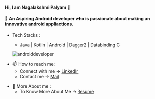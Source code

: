 #### Hi, I am Nagalakshmi Palyam 👋

####  🔭 An Aspiring Android developer who is passionate about making an innovative android appliactions.
* Tech Stacks :
   * Java | Kotlin | Android | Dagger2 | Databinding C
  
  ![androiddeveloper](https://user-images.githubusercontent.com/68853216/105863796-47337100-6017-11eb-839b-cad86826b144.gif)

- 📫 How to reach me:
     * Connect with me -> [LinkedIn](www.linkedin.com/in/nagalakshmi-palyam-38a0561b7)        
     * Contact me -> [Mail](nagalakshmi.palyam@gmail.com)                               
* 💬 More About me :
     * To Know More About Me -> [Resume](https://drive.google.com/file/d/1pXcQdgCZhLV9pKb2vw-y3SIUmPD3crDn/view?usp=sharing)



